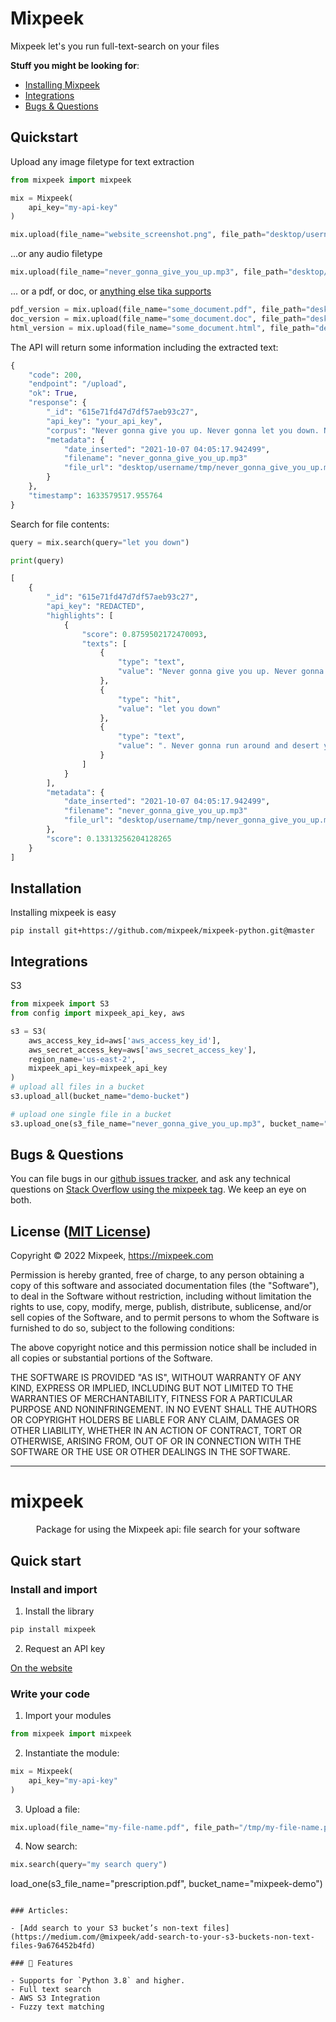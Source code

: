# Mixpeek

Mixpeek let's you run full-text-search on your files

**Stuff you might be looking for**:
 - [Installing Mixpeek](https://github.com/mixpeek/mixpeek-python#installation)
 - [Integrations](https://github.com/mixpeek/mixpeek-python#integrations)
 - [Bugs & Questions](https://github.com/mixpeek/mixpeek-python#bugs-&-questions)


## Quickstart

Upload any image filetype for text extraction

```python
from mixpeek import mixpeek

mix = Mixpeek(
    api_key="my-api-key"
)

mix.upload(file_name="website_screenshot.png", file_path="desktop/username/tmp/website_screenshot.png")
```

...or any audio filetype

```python
mix.upload(file_name="never_gonna_give_you_up.mp3", file_path="desktop/username/tmp/never_gonna_give_you_up.mp3")
```

... or a pdf, or doc, or [anything else tika supports](https://tika.apache.org/0.9/formats.html)

```python
pdf_version = mix.upload(file_name="some_document.pdf", file_path="desktop/username/tmp/some_document.pdf")
doc_version = mix.upload(file_name="some_document.doc", file_path="desktop/username/tmp/some_document.doc")
html_version = mix.upload(file_name="some_document.html", file_path="desktop/username/tmp/some_document.html")
```

The API will return some information including the extracted text:

```python
{
    "code": 200,
    "endpoint": "/upload",
    "ok": True,
    "response": {
        "_id": "615e71fd47d7df57aeb93c27",
        "api_key": "your_api_key",
        "corpus": "Never gonna give you up. Never gonna let you down. Never gonna run around and desert you.",
        "metadata": {
            "date_inserted": "2021-10-07 04:05:17.942499",
            "filename": "never_gonna_give_you_up.mp3"
            "file_url": "desktop/username/tmp/never_gonna_give_you_up.mp3"
        }
    },
    "timestamp": 1633579517.955764
}
```

Search for file contents:

```python
query = mix.search(query="let you down")

print(query)

[
    {
        "_id": "615e71fd47d7df57aeb93c27",
        "api_key": "REDACTED",
        "highlights": [
            {
                "score": 0.8759502172470093,
                "texts": [
                    {
                        "type": "text",
                        "value": "Never gonna give you up. Never gonna "
                    },
                    {
                        "type": "hit",
                        "value": "let you down"
                    },
                    {
                        "type": "text",
                        "value": ". Never gonna run around and desert you."
                    }
                ]
            }
        ],
        "metadata": {
            "date_inserted": "2021-10-07 04:05:17.942499",
            "filename": "never_gonna_give_you_up.mp3"
            "file_url": "desktop/username/tmp/never_gonna_give_you_up.mp3"            
        },
        "score": 0.13313256204128265
    }
]

```


## Installation

Installing mixpeek is easy

```shell
pip install git+https://github.com/mixpeek/mixpeek-python.git@master
```


## Integrations


S3

```python
from mixpeek import S3
from config import mixpeek_api_key, aws

s3 = S3(
    aws_access_key_id=aws['aws_access_key_id'],
    aws_secret_access_key=aws['aws_secret_access_key'],
    region_name='us-east-2',
    mixpeek_api_key=mixpeek_api_key
)
# upload all files in a bucket
s3.upload_all(bucket_name="demo-bucket")

# upload one single file in a bucket
s3.upload_one(s3_file_name="never_gonna_give_you_up.mp3", bucket_name="demo-bucket")
```


## Bugs & Questions

You can file bugs in our [github issues tracker](https://github.com/mixpeek/mixpeek-python/issues),
and ask any technical questions on
[Stack Overflow using the mixpeek tag](http://stackoverflow.com/questions/ask?tags=mixpeek).
We keep an eye on both.


## License ([MIT License](http://opensource.org/licenses/mit-license.php))

Copyright © 2022 Mixpeek, https://mixpeek.com

Permission is hereby granted, free of charge, to any person obtaining
a copy of this software and associated documentation files (the
"Software"), to deal in the Software without restriction, including
without limitation the rights to use, copy, modify, merge, publish,
distribute, sublicense, and/or sell copies of the Software, and to
permit persons to whom the Software is furnished to do so, subject to
the following conditions:

The above copyright notice and this permission notice shall be
included in all copies or substantial portions of the Software.

THE SOFTWARE IS PROVIDED "AS IS", WITHOUT WARRANTY OF ANY KIND,
EXPRESS OR IMPLIED, INCLUDING BUT NOT LIMITED TO THE WARRANTIES OF
MERCHANTABILITY, FITNESS FOR A PARTICULAR PURPOSE AND
NONINFRINGEMENT. IN NO EVENT SHALL THE AUTHORS OR COPYRIGHT HOLDERS BE
LIABLE FOR ANY CLAIM, DAMAGES OR OTHER LIABILITY, WHETHER IN AN ACTION
OF CONTRACT, TORT OR OTHERWISE, ARISING FROM, OUT OF OR IN CONNECTION
WITH THE SOFTWARE OR THE USE OR OTHER DEALINGS IN THE SOFTWARE.




-------------

# mixpeek

<div align="center">

Package for using the Mixpeek api: file search for your software

</div>

## Quick start

### Install and import

1. Install the library

```bash
pip install mixpeek
```

2. Request an API key

[On the website](https://mixpeek.com)

### Write your code

1. Import your modules

```python
from mixpeek import mixpeek
```

2. Instantiate the module:

```python
mix = Mixpeek(
    api_key="my-api-key"
)
```

3. Upload a file:

```python
mix.upload(file_name="my-file-name.pdf", file_path="/tmp/my-file-name.pdf")
```

4. Now search:

```python
mix.search(query="my search query")
```
load_one(s3_file_name="prescription.pdf", bucket_name="mixpeek-demo")
```

### Articles:

- [Add search to your S3 bucket’s non-text files](https://medium.com/@mixpeek/add-search-to-your-s3-buckets-non-text-files-9a676452b4fd)

### 🚀 Features

- Supports for `Python 3.8` and higher.
- Full text search
- AWS S3 Integration
- Fuzzy text matching
